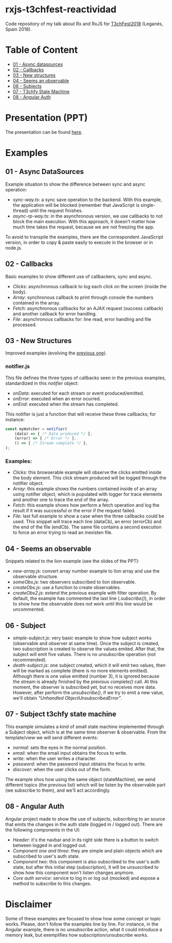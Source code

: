 # rxjs-t3chfest-reactividad
Code repository of my talk about Rx and RxJS for [T3chFest2018](https://t3chfest.uc3m.es/2018/) (Leganés, Spain 2018).

# Table of Content
- [01 - Async datasources](#01)
- [02 - Callbacks](#02)
- [03 - New structures](#03)
- [04 - Seems an observable](#04)
- [06 - Subjects](#06)
- [07 - T3chfy State Machine](#07)
- [08 - Angular Auth](#08)

# Presentation (PPT)
The presentation can be found [here](https://www.slideshare.net/sema_hkd/).

# Examples
## 01 - Async DataSources <div id="01" />
Example situation to show the difference between sync and async operation:
- *sync-way.ts*: a sync save operation to the backend. With this example, the application will be blocked (remember that JavaScript is single-thread) until the request finishes. 
- *async-rp-way.ts*: in the asynchronous version, we use callbacks to not block the main execution. With this approach, it doesn't matter how much time takes the request, because we are not freezing the app.

To avoid to transpile the examples, there are the correspondent JavaScript version, in order to copy & paste easily to execute in the browser or in node.js.

## 02 - Callbacks <div id="02" />
Basic examples to show different use of callbackers, sync and async.
- *Clicks*: asynchronous callback to log each click on the screen (inside the body).
- *Array*: synchronous callback to print through console the numbers contained in the array.
- *Fetch*: asynchronous callbacks for an AJAX request (success callback) and another callback for error handling.
- *File*: asynchronous callbacks for: line read, error handling and file processed.

## 03 - New Structures <div id="03" />
Improved examples (evolving the [previous one](#02)).
### notifier.js
This file defines the three types of callbacks seen in the previous examples, standardized in this *notifier* object:
- *onData*: executed for each stream or event produced/emitted.
- *onError*: executed when an error ocurred.
- *onEnd*: executed when the stream has completed.

This notifier is just a function that will receive these three callbacks; for instance:
```js
const myWatcher = notifier(
    (data) => { /* Data produced */ },
    (error) => { /* Error */ },
    () => { /* Stream complete */ },
);
```

### Examples:
- *Clicks*: this browserable example will observe the clicks emitted inside the body element. This click stream produced will be logged through the notifier object.
- *Array*: this example shows the numbers contained inside of an array using notifier object, which is populated with logger for trace elements and another one to trace the end of the array.
- *Fetch*: this example shows how perform a fetch operation and log the result if it was successful or the error if the request failed.
- *File*: last full example to show a case when the three callbacks could be used. This snippet will trace each line (dataCb), an error (errorCb) and the end of the file (endCb). The same file contains a second execution to force an error trying to read an inexisten file.

## 04 - Seems an observable <div id="04" />
Snippets related to the lion example (see the slides of the PPT):
- *new-array.js*: convert array number example to lion array and use the observable structure.
- *someObs.js*: two observers subscribed to lion observable.
- *createObs.js*: use a function to create observables.
- *createObs2.js*: extend the previous example with filter operation. By default, the example has commented the last line (*.subscribe()*), in order to show how the observable does not work until this line would be uncommented.

## 06 - Subject <div id="06" />
- *simple-subject.js*: very basic example to show how subject works (observable and observer at same time). Once the subject is created, two subscription is created to observe the values emited. After that, the subject will emit five values. There is no unsubscribe operation (not recommended).
- *death-subject.js*: one subject created, which it will emit two values, then will be marked as complete (there is no more elements emitted). Although there is one value emitted (number 3), it is ignored because the stream is already finished by the previous *complete()* call. At this moment, the observer is subscribed yet, but no receives more data. However, after perform the *unsubscribe()*, if we try to emit a new value, we'll obtain *"Unhandled ObjectUnsubscribedError"*.

## 07 - Subject t3chfy state machine <div id="07" />
This example simulates a kind of small state machine implemented through a Subject object, which is at the same time observer & observable. From the template/view we will send different events:
- *normal*: sets the eyes in the normal position.
- *email*: when the email input obtains the focus to write.
- *write*: when the user writes a character.
- *password*: when the password input obtains the focus to write. 
- *discover*: when the user clicks out of the form.

The example shos how using the same object (stateMachine), we send different topics (the previous list) which will be listen by the observable part (we subscribe to them), and we'll act accordingly.

## 08 - Angular Auth <div id="08" />
Angular project made to show the use of subjects, subscribing to an source that emits the changes in the auth state (logged in / logged out). There are the following components in the UI:
- *Header*: it's the navbar and in its right side there is a button to switch between logged in and logged out.
- *Component one and three*: they are simple and plain objects which are subscribed to user's auth state.
- *Component two*: this component is also subscribed to the user's auth state, but after this initial step (subscription), it will be unsuscribed to show how this component won't listen changes anymore.
- *Core auth service*: service to log in or log out (mocked) and expose a method to subscribe to this changes.

# Disclaimer
Some of these examples are focused to show how some concept or topic works. Please, don't follow the examples line by line. For instance, in the Angular example, there is no unsubscribe action, what it could introduce a memory leak, but exemplifies how subscription/unsubscribe works.